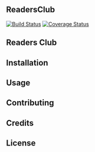 ## ReadersClub

[![Build Status](https://travis-ci.org/andela-womokoro/ReadersClub.svg)](https://travis-ci.org/andela-womokoro/ReadersClub)
[![Coverage Status](https://coveralls.io/repos/github/andela-womokoro/ReadersClub/badge.svg?branch=master)](https://coveralls.io/github/andela-womokoro/ReadersClub?branch=master)

## Readers Club

## Installation

## Usage

## Contributing

## Credits

## License
